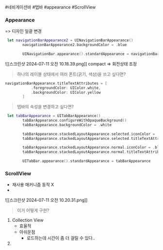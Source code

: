#네비게이션바 #탭바 #appearance #ScrollView
### Appearance
=> 디자인 일괄 변경

```swift
 let navigationBarAppearance2 = UINavigationBarAppearance()
        navigationBarAppearance2.backgroundColor = .blue
        
        UINavigationBar.appearance().standardAppearance = navigationBarAppearance2
```

![[스크린샷 2024-07-11 오전 10.18.39.png]]
compact => 회전상태 조정

> 하나의 레이블 상태에서 여러 폰트(굵기, 색상)을 쓰고 싶다면? 

```swift
navigationBarAppearance.titleTextAttributes = [
            .foregroundColor: UIColor.white,
            .backgroundColor: UIColor.yellow
        ]
```

> 탭바의 속성을 변경하고 싶다면?

```swift
 let tabBarAppearance = UITabBarAppearance()
        tabBarAppearance.configureWithOpaqueBackground()
        tabBarAppearance.backgroundColor = .white
        
        tabBarAppearance.stackedLayoutAppearance.selected.iconColor = .blue
        tabBarAppearance.stackedLayoutAppearance.selected.titleTextAttributes = [.foregroundColor: UIColor.blue]
        
        tabBarAppearance.stackedLayoutAppearance.normal.iconColor = .blue
        tabBarAppearance.stackedLayoutAppearance.normal.titleTextAttributes = [.foregroundColor: UIColor.orange]
        
        UITabBar.appearance().standardAppearance = tabBarAppearance
```

### ScrollView
- 재사용 매커니즘 동작 X
- 

![[스크린샷 2024-07-11 오전 10.20.31.png]]
> 이거 어떻게 구현? 

1. Collection View
	 - 효율적
	 - 아쉬운점
		 - 로드하는데 시간이 좀 더 걸릴 수 있다.. 
2. 